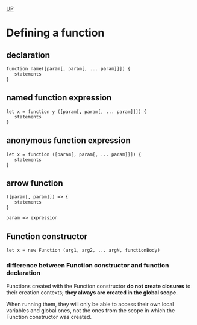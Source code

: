 [UP](./index.md)

# Defining a function

## declaration

	function name([param[, param[, ... param]]]) {
	   statements
	}

## named function expression

	let x = function y ([param[, param[, ... param]]]) {
	   statements
	}

## anonymous function expression

	let x = function ([param[, param[, ... param]]]) {
	   statements
	}

## arrow function

	([param[, param]]) => {
	   statements
	}

	param => expression

## Function constructor

	let x = new Function (arg1, arg2, ... argN, functionBody)

### difference between Function constructor and function declaration
Functions created with the Function constructor **do not create closures** to their creation contexts; **they always are created in the global scope**.  

When running them, they will only be able to access their own local variables and global ones, not the ones from the scope in which the Function constructor was created.